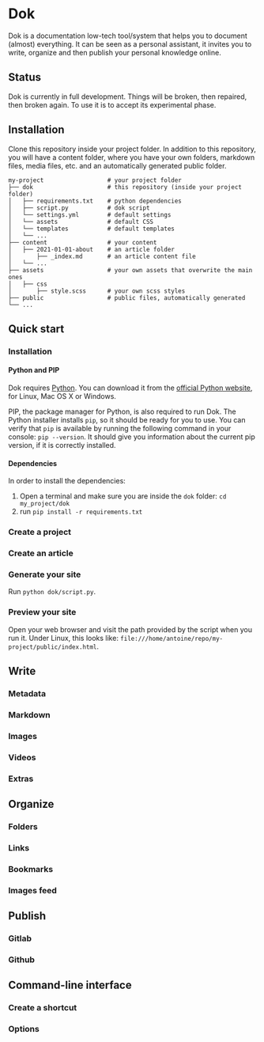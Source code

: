 # Dok

Dok is a documentation low-tech tool/system that helps you to document (almost) everything. It can be seen as a personal assistant, it invites you to write, organize and then publish your personal knowledge online.

## Status

Dok is currently in full development. Things will be broken, then repaired, then broken again. To use it is to accept its experimental phase.

## Installation

Clone this repository inside your project folder. In addition to this repository, you will have a content folder, where you have your own folders, markdown files, media files, etc. and an automatically generated public folder.

```
my-project                  # your project folder
├── dok                     # this repository (inside your project folder)
│   ├── requirements.txt    # python dependencies
│   ├── script.py           # dok script
│   └── settings.yml        # default settings
│   └── assets              # default CSS
│   └── templates           # default templates
│   └── ...
├── content                 # your content
│   ├── 2021-01-01-about    # an article folder         
│       ├── _index.md       # an article content file
│   └── ...
├── assets                  # your own assets that overwrite the main ones
│   ├── css
│       ├── style.scss      # your own scss styles
├── public                  # public files, automatically generated             
└── ...
```

## Quick start

### Installation

#### Python and PIP

Dok requires [Python](https://en.wikipedia.org/wiki/Python_(programming_language)). You can download it from the [official Python website](https://www.python.org/downloads/), for Linux, Mac OS X or Windows.

PIP, the package manager for Python, is also required to run Dok. The Python installer installs `pip`, so it should be ready for you to use. You can verify that `pip` is available by running the following command in your console: `pip --version`. It should give you information about the current pip version, if it is correctly installed.

#### Dependencies

In order to install the dependencies:
1. Open a terminal and make sure you are inside the `dok` folder: `cd my_project/dok`
2. run `pip install -r requirements.txt`

### Create a project
### Create an article
### Generate your site

Run `python dok/script.py`.

### Preview your site

Open your web browser and visit the path provided by the script when you run it. Under Linux, this looks like: `file:///home/antoine/repo/my-project/public/index.html`.

## Write
### Metadata
### Markdown
### Images
### Videos
### Extras

## Organize
### Folders
### Links
### Bookmarks
### Images feed

## Publish
### Gitlab
### Github

## Command-line interface
### Create a shortcut
### Options

